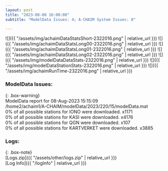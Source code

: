 ```yaml
---
layout: post
title: "2023-08-08 16:00:00"
subtitle: "ModelData Issues: 4; A-CHAIM System Issues: 0"

---
```


![]({{ "/assets/img/achaimDataStatsShort-2322016.png" | relative_url }})
![]({{ "/assets/img/achaimDataStatsLong00-2322016.png" | relative_url }})
![]({{ "/assets/img/achaimDataStatsLong01-2322016.png" | relative_url }})
![]({{ "/assets/img/achaimDataStatsLong02-2322016.png" | relative_url }})
![]({{ "/assets/img/modelDataDataStats-2322016.png" | relative_url }})
![]({{ "/assets/img/modelDataStationStats-2322016.png" | relative_url }})
![]({{ "/assets/img/achaimRunTime-2322016.png" | relative_url }})


### ModelData Issues:  
  
{: .box-warning}  
 ModelData report for 08-Aug-2023 15:15:09   
 /home2/achaim1/A-CHAIM/modelData/2023/220/15/modelData.mat   
 0% of all possible stations for IONO were downloaded. x1171   
 0% of all possible stations for KASI were downloaded. x4176   
 0% of all possible stations for QGN were downloaded. x107   
 0% of all possible stations for KARTVERKET were downloaded. x3885   
  


### Logs:  
  
{: .box-note}  
[Logs.zip]({{ "/assets/other/logs.zip" | relative_url }})  
[Log Info]({{ "/logInfo" | relative_url }})  

